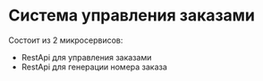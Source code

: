# Система управления заказами

Состоит из 2 микросервисов:
- RestApi для управления заказами
- RestApi для генерации номера заказа
